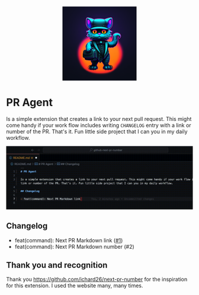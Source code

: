 <p align="center">
  <img width="200" height="200" src="https://raw.githubusercontent.com/krystofwoldrich/pr-agent/main/images/pr-agent-icon.png">
</p>

# PR Agent

Is a simple extension that creates a link to your next pull request. This might come handy if your work flow includes writing `CHANGELOG` entry with a link or number of the PR. That's it. Fun little side project that I can you in my daily workflow.

![Markdown command in action](https://raw.githubusercontent.com/krystofwoldrich/pr-agent/main/images/markdown-link.gif)

## Changelog

- feat(command): Next PR Markdown link ([#1](https://github.com/krystofwoldrich/pr-agent/pull/1))
- feat(command): Next PR Markdown number (#2)

## Thank you and recognition

Thank you https://github.com/ichard26/next-pr-number for the inspiration for this extension. I used the website many, many times.
